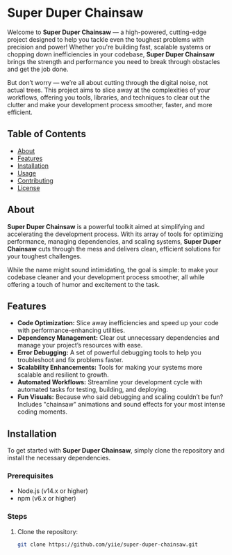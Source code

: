 # Super Duper Chainsaw

Welcome to **Super Duper Chainsaw** — a high-powered, cutting-edge project designed to help you tackle even the toughest problems with precision and power! Whether you're building fast, scalable systems or chopping down inefficiencies in your codebase, **Super Duper Chainsaw** brings the strength and performance you need to break through obstacles and get the job done.

But don’t worry — we’re all about cutting through the digital noise, not actual trees. This project aims to slice away at the complexities of your workflows, offering you tools, libraries, and techniques to clear out the clutter and make your development process smoother, faster, and more efficient.

## Table of Contents

- [About](#about)
- [Features](#features)
- [Installation](#installation)
- [Usage](#usage)
- [Contributing](#contributing)
- [License](#license)

## About

**Super Duper Chainsaw** is a powerful toolkit aimed at simplifying and accelerating the development process. With its array of tools for optimizing performance, managing dependencies, and scaling systems, **Super Duper Chainsaw** cuts through the mess and delivers clean, efficient solutions for your toughest challenges.

While the name might sound intimidating, the goal is simple: to make your codebase cleaner and your development process smoother, all while offering a touch of humor and excitement to the task.

## Features

- **Code Optimization:** Slice away inefficiencies and speed up your code with performance-enhancing utilities.
- **Dependency Management:** Clear out unnecessary dependencies and manage your project’s resources with ease.
- **Error Debugging:** A set of powerful debugging tools to help you troubleshoot and fix problems faster.
- **Scalability Enhancements:** Tools for making your systems more scalable and resilient to growth.
- **Automated Workflows:** Streamline your development cycle with automated tasks for testing, building, and deploying.
- **Fun Visuals:** Because who said debugging and scaling couldn’t be fun? Includes "chainsaw" animations and sound effects for your most intense coding moments.

## Installation

To get started with **Super Duper Chainsaw**, simply clone the repository and install the necessary dependencies.

### Prerequisites

- Node.js (v14.x or higher)
- npm (v6.x or higher)

### Steps

1. Clone the repository:
   ```bash
   git clone https://github.com/yiie/super-duper-chainsaw.git
